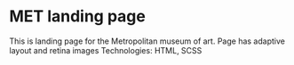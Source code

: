 # MET landing page
This is landing page for the Metropolitan museum of art.
Page has adaptive layout and retina images
Technologies: HTML, SCSS
